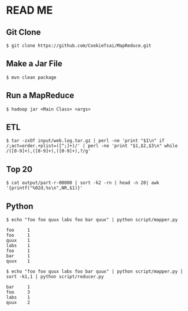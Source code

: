 # READ ME

## Git Clone

```
$ git clone https://github.com/CookieTsai/MapReduce.git
```

## Make a Jar File

```
$ mvn clean package
```

## Run a MapReduce

```
$ hadoop jar <Main Class> <args>
```

## ETL 

```
$ tar -zxOf input/web.log.tar.gz | perl -ne 'print "$1\n" if /;act=order.+plist=([^;]+)/' | perl -ne 'print "$1,$2,$3\n" while /([0-9]+),([0-9]+),([0-9]+),?/g'
```

## Top 20

```
$ cat output/part-r-00000 | sort -k2 -rn | head -n 20| awk '{printf("%02d,%s\n",NR,$1)}'
```

## Python

```
$ echo "foo foo quux labs foo bar quux" | python script/mapper.py
```

```
foo     1
foo     1
quux    1
labs    1
foo     1
bar     1
quux    1
```

```
$ echo "foo foo quux labs foo bar quux" | python script/mapper.py | sort -k1,1 | python script/reducer.py
```

```
bar     1
foo     3
labs    1
quux    2
```
